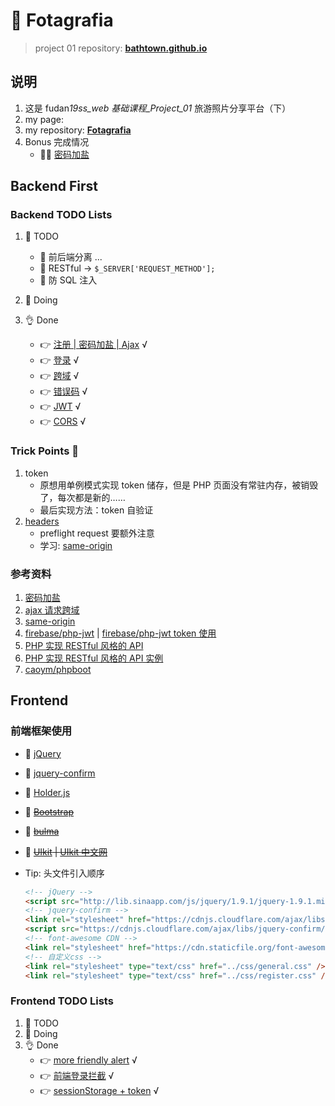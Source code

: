 # 🗽 Fotagrafia

> project 01 repository: **[bathtown.github.io](https://github.com/bathtown/bathtown.github.io)**

## 说明

1. 这是 fudan*19ss_web 基础课程\_Project_01* 旅游照片分享平台（下）
2. my page:
3. my repository: **[Fotagrafia](https://github.com/bathtown/Fotagrafia)**
4. Bonus 完成情况
   - 🙋‍♂️ [密码加盐](backend/PHP/api/register.php)

## Backend First

### Backend TODO Lists

1. 🥱 TODO
   - 🤜 前后端分离 ...
   - 🤜 RESTful -> `$_SERVER['REQUEST_METHOD'];`
   - 🤜 防 SQL 注入
2. 👋 Doing
3. 👌 Done

   - 👉 [注册 | 密码加盐 | Ajax](backend/PHP/api/register.php) √
   - 👉 [登录](backend/PHP/api/login.php) √
   - 👉 [跨域](backend/PHP/app/CORS.php) √
   - 👉 [错误码](backend/PHP/app/StatusCode.php) √
   - 👉 [JWT](backend/PHP/app/Token.php) √
   - 👉 [CORS](backend/PHP/app/CORS.php) √

### Trick Points 👻

1. token
   - 原想用单例模式实现 token 储存，但是 PHP 页面没有常驻内存，被销毁了，每次都是新的……
   - 最后实现方法：token 自验证
2. [headers](backend/PHP/app/CORS.php)
   - preflight request 要额外注意
   - 学习: [same-origin](https://wangdoc.com/javascript/bom/same-origin.html)

### 参考资料

1. [密码加盐](https://www.cnblogs.com/makai/p/11130703.html)
2. [ajax 请求跨域](https://segmentfault.com/a/1190000012469713)
3. [same-origin](https://wangdoc.com/javascript/bom/same-origin.html)
4. [firebase/php-jwt](https://github.com/firebase/php-jwt) | [firebase/php-jwt token 使用](https://www.cnblogs.com/yehuisir/p/11521165.html)
5. [PHP 实现 RESTful 风格的 API](https://www.jianshu.com/p/f784ad32bf7f)
6. [PHP 实现 RESTful 风格的 API 实例](https://www.cnblogs.com/luyucheng/p/6016801.html)
7. [caoym/phpboot](https://github.com/caoym/phpboot)

## Frontend

### 前端框架使用

- 🤙 [jQuery](https://jquery.com)
- 🤙 [jquery-confirm](http://craftpip.github.io/jquery-confirm)
- 🤙 [Holder.js](https://github.com/imsky/holder)
- 🖖 ~~[Bootstrap](https://getbootstrap.com)~~
- 🖖 ~~[bulma](https://bulma.io)~~
- 🖖 ~~[UIkit](https://getuikit.com) | [UIkit 中文网](http://www.getuikit.net)~~

- Tip: 头文件引入顺序

  ```html
  <!-- jQuery -->
  <script src="http://lib.sinaapp.com/js/jquery/1.9.1/jquery-1.9.1.min.js"></script>
  <!-- jquery-confirm -->
  <link rel="stylesheet" href="https://cdnjs.cloudflare.com/ajax/libs/jquery-confirm/3.3.2/jquery-confirm.min.css" />
  <script src="https://cdnjs.cloudflare.com/ajax/libs/jquery-confirm/3.3.2/jquery-confirm.min.js"></script>
  <!-- font-awesome CDN -->
  <link rel="stylesheet" href="https://cdn.staticfile.org/font-awesome/4.7.0/css/font-awesome.css" />
  <!-- 自定义css -->
  <link rel="stylesheet" type="text/css" href="../css/general.css" />
  <link rel="stylesheet" type="text/css" href="../css/register.css" />
  ```

### Frontend TODO Lists

1. 🥱 TODO
2. 👋 Doing
3. 👌 Done
   - 👉 [more friendly alert](frontend/src/html/register.html) √
   - 👉 [前端登录拦截](frontend/src/html/home.html) √
   - 👉 [sessionStorage + token](frontend/src/html/login.html) √
